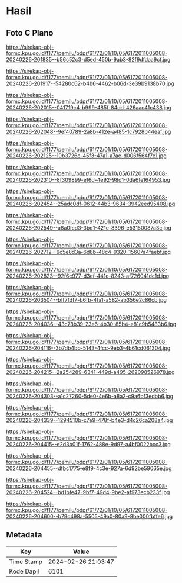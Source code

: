 # Hasil

## Foto C Plano

https://sirekap-obj-formc.kpu.go.id/f177/pemilu/pdpr/61/72/01/10/05/6172011005008-20240226-201835--b56c52c3-d5ed-450b-9ab3-82f9dfdaa9cf.jpg

https://sirekap-obj-formc.kpu.go.id/f177/pemilu/pdpr/61/72/01/10/05/6172011005008-20240226-201917--54280c62-b4b6-4462-b06d-3e39b9138b70.jpg

https://sirekap-obj-formc.kpu.go.id/f177/pemilu/pdpr/61/72/01/10/05/6172011005008-20240226-202015--041719c4-b999-485f-84dd-426aac41c438.jpg

https://sirekap-obj-formc.kpu.go.id/f177/pemilu/pdpr/61/72/01/10/05/6172011005008-20240226-202048--9ef40789-2a8b-412e-a485-1c7928b44eaf.jpg

https://sirekap-obj-formc.kpu.go.id/f177/pemilu/pdpr/61/72/01/10/05/6172011005008-20240226-202125--10b3726c-45f3-47a1-a7ac-d006f564f7e1.jpg

https://sirekap-obj-formc.kpu.go.id/f177/pemilu/pdpr/61/72/01/10/05/6172011005008-20240226-202310--8f309899-e16d-4e92-98d1-0da6fe164953.jpg

https://sirekap-obj-formc.kpu.go.id/f177/pemilu/pdpr/61/72/01/10/05/6172011005008-20240226-202454--25adc0df-0612-44b3-9634-3942eed95408.jpg

https://sirekap-obj-formc.kpu.go.id/f177/pemilu/pdpr/61/72/01/10/05/6172011005008-20240226-202549--a8a0fcd3-3bd1-421e-8396-e53150087a3c.jpg

https://sirekap-obj-formc.kpu.go.id/f177/pemilu/pdpr/61/72/01/10/05/6172011005008-20240226-202712--6c5e8d3a-6d8b-48c4-9320-15607a4faebf.jpg

https://sirekap-obj-formc.kpu.go.id/f177/pemilu/pdpr/61/72/01/10/05/6172011005008-20240226-202823--92f6c977-d3ef-441e-8243-af726041dc1d.jpg

https://sirekap-obj-formc.kpu.go.id/f177/pemilu/pdpr/61/72/01/10/05/6172011005008-20240226-203504--bff7fdf7-b6fb-4fa1-a582-ab356e2c86cb.jpg

https://sirekap-obj-formc.kpu.go.id/f177/pemilu/pdpr/61/72/01/10/05/6172011005008-20240226-204036--43c78b39-23e6-4b30-85b4-e81c9b5483b6.jpg

https://sirekap-obj-formc.kpu.go.id/f177/pemilu/pdpr/61/72/01/10/05/6172011005008-20240226-204116--3b7db4bb-5143-4fcc-9eb3-4b61cd061304.jpg

https://sirekap-obj-formc.kpu.go.id/f177/pemilu/pdpr/61/72/01/10/05/6172011005008-20240226-204215--2a254289-6341-449d-a495-262098526978.jpg

https://sirekap-obj-formc.kpu.go.id/f177/pemilu/pdpr/61/72/01/10/05/6172011005008-20240226-204303--a1c27260-5de0-4e6b-a8a2-c9a6bf3edbb6.jpg

https://sirekap-obj-formc.kpu.go.id/f177/pemilu/pdpr/61/72/01/10/05/6172011005008-20240226-204339--1294510b-c7e9-478f-b4e3-d4c26ca208a4.jpg

https://sirekap-obj-formc.kpu.go.id/f177/pemilu/pdpr/61/72/01/10/05/6172011005008-20240226-204415--e2d3b01f-1762-488e-9d97-a4bf0022bcc3.jpg

https://sirekap-obj-formc.kpu.go.id/f177/pemilu/pdpr/61/72/01/10/05/6172011005008-20240226-204455--dfbc1775-e8f9-4c3e-927a-6d92be59065e.jpg

https://sirekap-obj-formc.kpu.go.id/f177/pemilu/pdpr/61/72/01/10/05/6172011005008-20240226-204524--bd1bfe47-9bf7-49d4-9be2-af973ecb233f.jpg

https://sirekap-obj-formc.kpu.go.id/f177/pemilu/pdpr/61/72/01/10/05/6172011005008-20240226-204600--b79c498a-5505-49a0-80a9-8be000fbffe6.jpg


## Metadata

| Key        | Value               |
| ---------- | ------------------- |
| Time Stamp | 2024-02-26 21:03:47 |
| Kode Dapil | 6101                |



